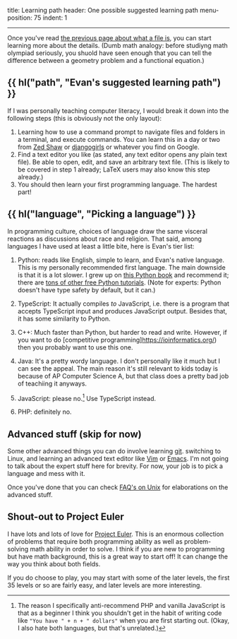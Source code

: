 title: Learning path
header: One possible suggested learning path
menu-position: 75
indent: 1

---

Once you've read [the previous page about what a file is](techshell.mkd),
you can start learning more about the details.
(Dumb math analogy: before studiyng math olympiad seriously,
you shuold have seen enough that you can tell the difference
between a geometry problem and a functional equation.)

## {{ hl("path", "Evan's suggested learning path") }}

If I was personally teaching computer literacy,
I would break it down into the following steps
(this is obviously not the only layout):

1. Learning how to use a command prompt to navigate files and folders
	in a terminal, and execute commands.
	You can learn this in a day or two from [Zed Shaw][term]
	or [djangogirls][term2] or whatever you find on Google.
2. Find a text editor you like (as stated, any text editor opens any plain text file).
	Be able to open, edit, and save an arbitrary text file.
	(This is likely to be covered in step 1 already;
	LaTeX users may also know this step already.)
3. You should then learn your first programming language.
	The hardest part!

## {{ hl("language", "Picking a language") }}

In programming culture, choices of language draw the same visceral reactions as
discussions about race and religion.
That said, among languages I have used at least a little bite,
here is Evan's tier list:

1. Python: reads like English, simple to learn, and Evan's native language.
	This is my personally recommended first language.
	The main downside is that it is a lot slower.
	I grew up on [this Python book](http://openbookproject.net/thinkcs/python/english3e/index.html)
	and recommend it;
	there are [tons of other free Python tutorials][nonpro].
	(Note for experts: Python doesn't have type safety by default, but it can.)

2. TypeScript: It actually compiles _to_ JavaScript,
	i.e. there is a program that accepts TypeScript input
	and produces JavaScript output.
	Besides that, it has some similarity to Python.

3. C++: Much faster than Python, but harder to read and write.
	However, if you want to do 
	[competitive programming]https://ioinformatics.org/)
	then you probably want to use this one.

4. Java: It's a pretty wordy language. I don't personally like it much
	but I can see the appeal.
	The main reason it's still relevant to kids today is because
	of AP Computer Science A,
	but that class does a pretty bad job of teachiing it anyways.

5. JavaScript: please no.[^js] Use TypeScript instead.

6. PHP: definitely no.

## Advanced stuff (skip for now)

Some other advanced things you can do involve
learning [git](https://duckduckgo.com/?q=git+tutorial).
switching to Linux, and learning an advanced text editor like
[Vim](https://www.vim.org) or
[Emacs](https://en.wikipedia.org/wiki/Emacs).
I'm not going to talk about the expert stuff here for brevity.
For now, your job is to pick a language and mess with it.

Once you've done that you can check
[FAQ's on Unix](faq-unix.html) for elaborations on the advanced stuff.

[^js]: The reason I specifically anti-recommend PHP and vanilla JavaScript is
	that as a beginner I think you shouldn't get in the habit of writing code like
	`"You have " + n + " dollars"` when you are first starting out.
	(Okay, I also hate both languages, but that's unrelated.)

## Shout-out to Project Euler

I have lots and lots of love for
[Project Euler](https://projecteuler.net/about).
This is an enormous collection of problems that require both
programming ability as well as problem-solving math ability
in order to solve.
I think if you are new to programming but have math background,
this is a great way to start off!
It can change the way you think about both fields.

If you do choose to play, you may start with some of the later levels,
the first 35 levels or so are fairly easy,
and later levels are more interesting.


[term]: https://learnpythonthehardway.org/python3/appendixa.html
[term2]: https://tutorial.djangogirls.org/en/intro_to_command_line/
[nonpro]: https://wiki.python.org/moin/BeginnersGuide/NonProgrammers
